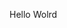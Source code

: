 Hello Wolrd



















































































































































































































































































































































































































































































































































































































































































































































































































































































































































































































































































































































































































































































































































































































































































































































































































































































































































































































































































































































































































































































































































































































































































